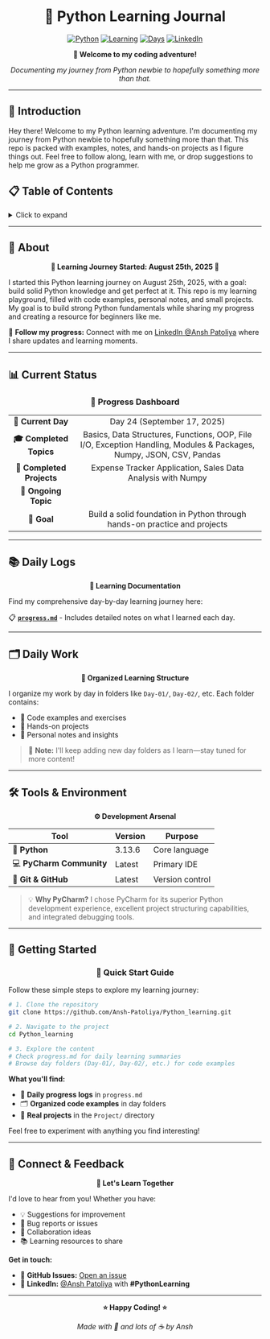 <div align="center">

# 🐍 Python Learning Journal

[![Python](https://img.shields.io/badge/Python-3.13.6-blue.svg)](https://python.org)
[![Learning](https://img.shields.io/badge/Status-Learning-green.svg)](https://github.com/Ansh-Patoliya/Python_learning)
[![Days](https://img.shields.io/badge/Day-17-orange.svg)](https://github.com/Ansh-Patoliya/Python_learning)
[![LinkedIn](https://img.shields.io/badge/LinkedIn-Ansh%20Patoliya-blue.svg)](https://linkedin.com/in/ansh-patoliya)

**🚀 Welcome to my coding adventure!**

*Documenting my journey from Python newbie to hopefully something more than that.*

</div>

---

## 📖 Introduction

Hey there! Welcome to my Python learning adventure. I'm documenting my journey from Python newbie to hopefully something more than that. This repo is packed with examples, notes, and hands-on projects as I figure things out. Feel free to follow along, learn with me, or drop suggestions to help me grow as a Python programmer.

## 📋 Table of Contents

<details>
<summary>Click to expand</summary>

- [🎯 About](#-about)
- [📊 Current Status](#-current-status)
- [📚 Daily Logs](#-daily-logs)
- [🗂️ Daily Work](#️-daily-work)
- [🛠️ Tools & Environment](#️-tools--environment)
- [🚀 Getting Started](#-getting-started)
- [💬 Connect & Feedback](#-connect--feedback)

</details>

---

## 🎯 About

<div align="center">

**🌟 Learning Journey Started: August 25th, 2025 🌟**

</div>

I started this Python learning journey on August 25th, 2025, with a goal: build solid Python knowledge and get perfect at it. This repo is my learning playground, filled with code examples, personal notes, and small projects. My goal is to build strong Python fundamentals while sharing my progress and creating a resource for beginners like me.

📱 **Follow my progress:** Connect with me on [LinkedIn @Ansh Patoliya](https://linkedin.com/in/ansh-patoliya) where I share updates and learning moments.

---

## 📊 Current Status

<div align="center">

### 🎯 Progress Dashboard

</div>

<table align="center">
<tr>
<td align="center"><strong>📅 Current Day</strong></td>
<td align="center">Day 24 (September 17, 2025)</td>
</tr>
<tr>
<td align="center"><strong>🎓 Completed Topics</strong></td>
<td align="center">Basics, Data Structures, Functions, OOP, File I/O, Exception Handling, Modules & Packages, Numpy, JSON, CSV, Pandas</td>
</tr>
<tr>
<td align="center"><strong>🚀 Completed Projects</strong></td>
<td align="center">Expense Tracker Application, Sales Data Analysis with Numpy</td>
</tr>
<tr>
<td align="center"><strong>📖 Ongoing Topic</strong></td>
<td align="center"></td>
</tr>
<tr>
<td align="center"><strong>🎯 Goal</strong></td>
<td align="center">Build a solid foundation in Python through hands-on practice and projects</td>
</tr>
</table>

---

## 📚 Daily Logs

<div align="center">

**📖 Learning Documentation**

</div>

Find my comprehensive day-by-day learning journey here:

📋 **[`progress.md`](progress.md)** - Includes detailed notes on what I learned each day.

---

## 🗂️ Daily Work

<div align="center">

**📁 Organized Learning Structure**

</div>

I organize my work by day in folders like `Day-01/`, `Day-02/`, etc. Each folder contains:
- 📝 Code examples and exercises
- 🧪 Hands-on projects  
- 📖 Personal notes and insights

> 📌 **Note:** I'll keep adding new day folders as I learn—stay tuned for more content!

---

## 🛠️ Tools & Environment

<div align="center">

**⚙️ Development Arsenal**

</div>

| Tool | Version | Purpose |
|------|---------|---------|
| 🐍 **Python** | 3.13.6 | Core language |
| 💻 **PyCharm Community** | Latest | Primary IDE |
| 🔗 **Git & GitHub** | Latest | Version control |

> 💡 **Why PyCharm?** I chose PyCharm for its superior Python development experience, excellent project structuring capabilities, and integrated debugging tools.

---

## 🚀 Getting Started

<div align="center">

### 🎯 Quick Start Guide

</div>

Follow these simple steps to explore my learning journey:

```bash
# 1. Clone the repository
git clone https://github.com/Ansh-Patoliya/Python_learning.git

# 2. Navigate to the project
cd Python_learning

# 3. Explore the content
# Check progress.md for daily learning summaries
# Browse day folders (Day-01/, Day-02/, etc.) for code examples
```

**What you'll find:**
- 📖 **Daily progress logs** in `progress.md`
- 🗂️ **Organized code examples** in day folders
- 🚀 **Real projects** in the `Project/` directory

Feel free to experiment with anything you find interesting!

---

## 💬 Connect & Feedback

<div align="center">

**🤝 Let's Learn Together**

</div>

I'd love to hear from you! Whether you have:
- 💡 Suggestions for improvement
- 🐛 Bug reports or issues
- 🤝 Collaboration ideas
- 📚 Learning resources to share

**Get in touch:**
- 📧 **GitHub Issues:** [Open an issue](https://github.com/Ansh-Patoliya/Python_learning/issues)
- 💼 **LinkedIn:** [@Ansh Patoliya](https://linkedin.com/in/ansh-patoliya) with **#PythonLearning**

<div align="center">

---

**⭐ Happy Coding! ⭐**

*Made with 💖 and lots of ☕ by Ansh*

</div>
